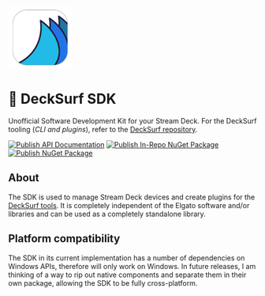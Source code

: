 ![DeckSurf logo](images/logo.png)

# 🌊 DeckSurf SDK

Unofficial Software Development Kit for your Stream Deck. For the DeckSurf tooling (_CLI and plugins_), refer to the [DeckSurf repository](https://github.com/dend/DeckSurf).

[![Publish API Documentation](https://github.com/dend/decksurf-sdk/actions/workflows/publish-api-docs.yml/badge.svg)](https://github.com/dend/decksurf-sdk/actions/workflows/publish-api-docs.yml) [![Publish In-Repo NuGet Package](https://github.com/dend/decksurf-sdk/actions/workflows/publish-inrepo-package.yml/badge.svg)](https://github.com/dend/decksurf-sdk/actions/workflows/publish-inrepo-package.yml) [![Publish NuGet Package](https://github.com/dend/decksurf-sdk/actions/workflows/publish-package.yml/badge.svg)](https://github.com/dend/decksurf-sdk/actions/workflows/publish-package.yml)

## About

The SDK is used to manage Stream Deck devices and create plugins for the [DeckSurf tools](https://github.com/dend/DeckSurf). It is completely independent of the Elgato software and/or libraries and can be used as a completely standalone library.

## Platform compatibility

The SDK in its current implementation has a number of dependencies on Windows APIs, therefore will only work on Windows. In future releases, I am thinking of a way to rip out native components and separate them in their own package, allowing the SDK to be fully cross-platform.
